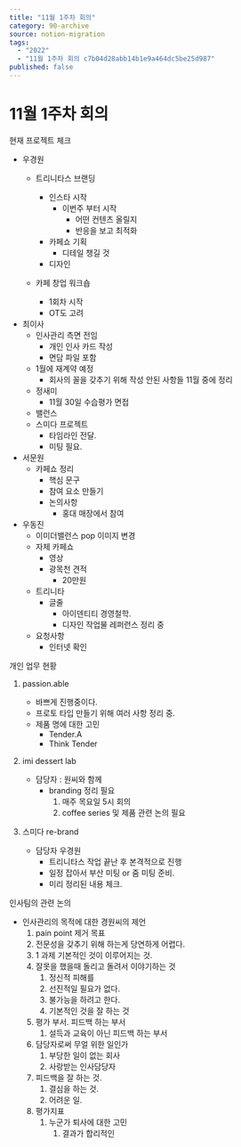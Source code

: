 ```yaml
---
title: "11월 1주차 회의"
category: 90-archive
source: notion-migration
tags:
  - "2022"
  - "11월 1주차 회의 c7b04d28abb14b1e9a464dc5be25d987"
published: false
---
```


# 11월 1주차 회의

현재 프로젝트 체크

* 우경원
  * 트리니타스 브랜딩
    * 인스타 시작
      * 이번주 부터 시작
        * 어떤 컨텐츠 올릴지
        * 반응을 보고 최적화
    * 카페쇼 기획
      * 디테일 챙길 것
    * 디자인

  * 카페 창업 워크숍
    * 1회차 시작
    * OT도 고려
* 최이사
  * 인사관리 측면 전임
    * 개인 인사 카드 작성
    * 면담 파일 포함
  * 1월에 재계약 예정
    * 회사의 꼴을 갖추기 위해 작성 안된 사항들 11월 중에 정리
  * 정새미
    * 11월 30일 수습평가 면접
  * 밸런스
  * 스미다 프로젝트
    * 타임라인 전달.
    * 미팅 필요.
* 서문원
  * 카페쇼 정리
    * 핵심 문구
    * 참여 요소 만들기
    * 논의사항
      * 홍대 매장에서 참여
* 우동진
  * 이미더밸런스 pop 이미지 변경
  * 자체 카페쇼
    * 영상
    * 광목천 견적
      * 20만원
  * 트리니타
    * 글줄
      * 아이덴티티 경영철학.
      * 디자인 작업물 레퍼런스 정리 중
  * 요청사항
    * 인터넷 확인

개인 업무 현황

1. passion.able
   * 바쁘게 진행중이다.
   * 프로토 타입 만들기 위해 여러 사항 정리 중.
   * 제품 명에 대한 고민
     * Tender.A
     * Think Tender

2. imi dessert lab
   * 담당자 : 원씨와 함께
     * branding 정리 필요
       1. 매주 목요일 5시 회의
       2. coffee series 및 제품 관련 논의 필요

3. 스미다 re-brand
   * 담당자 우경원
     * 트리니타스 작업 끝난 후 본격적으로 진행
     * 일정 잡아서 부산 미팅 or 줌 미팅 준비.
     * 미리 정리된 내용 체크.

인사팀의 관련 논의

* 인사관리의 목적에 대한 경원씨의 제언
  1. pain point 제거 목표
  2. 전문성을 갖추기 위해 하는게 당연하게 어렵다.
  3. 1 과제 기본적인 것이 이루어지는 것.
  4. 잘못을 했을때 돌리고 돌려서 이야기하는 것
     1. 정신적 피해를
     2. 선진적일 필요가 없다.
     3. 불가능을 하려고 한다.
     4. 기본적인 것을 잘 하는 것
  5. 평가 부서. 피드백 하는 부서
     1. 설득과 교육이 아닌 피드백 하는 부서
  6. 담당자로써 무얼 위한 일인가
     1. 부당한 일이 없는 회사
     2. 사랑받는 인사담당자
  7. 피드백을 잘 하는 것.
     1. 결심을 하는 것.
     2. 어려운 일.
  8. 평가지표
     1. 누군가 퇴사에 대한 고민
        1. 결과가 합리적인
